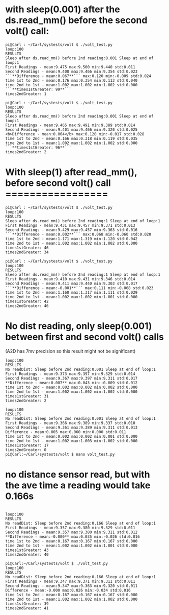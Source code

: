 # with sleep(0.001) after the ds.read_mm() before the second volt() call:
  
```
pi@Carl : ~/Carl/systests/volt $ ./volt_test.py
loop:100
RESULTS
Sleep after ds.read_mm() before 2nd reading:0.001 Sleep at end of loop:1
First Readings - mean:9.475 max:9.500 min:9.440 std:0.011
Second Readings - mean:9.408 max:9.466 min:9.354 std:0.023
```**Difference - mean:0.067**``` max:0.120 min:-0.009 std:0.024
time 1st to 2nd - mean:0.176 max:0.354 min:0.113 std:0.040
time 2nd to 1st - mean:1.002 max:1.002 min:1.002 std:0.000
```**times1stGreater: 99**```
times2ndGreater: 1

pi@Carl : ~/Carl/systests/volt $ ./volt_test.py
loop:100
RESULTS
Sleep after ds.read_mm() before 2nd reading:0.001 Sleep at end of loop:1
First Readings - mean:9.465 max:9.491 min:9.389 std:0.014
Second Readings - mean:9.401 max:9.466 min:9.320 std:0.025
<b>Difference - mean:0.064</b> max:0.120 min:-0.017 std:0.028
time 1st to 2nd - mean:0.166 max:0.318 min:0.119 std:0.035
time 2nd to 1st - mean:1.002 max:1.002 min:1.002 std:0.000
```**times1stGreater: 96**```
times2ndGreater: 2
```
    
# With sleep(1) after read_mm(), before second volt() call =================
```
pi@Carl : ~/Carl/systests/volt $ ./volt_test.py
loop:100
RESULTS
Sleep after ds.read_mm() before 2nd reading:1 Sleep at end of loop:1
First Readings - mean:9.431 max:9.457 min:9.371 std:0.013
Second Readings - mean:9.429 max:9.457 min:9.363 std:0.016
```**Difference - mean:0.002**``` max:0.068 min:-0.060 std:0.020
time 1st to 2nd - mean:1.171 max:1.319 min:1.120 std:0.042
time 2nd to 1st - mean:1.002 max:1.002 min:1.002 std:0.000
times1stGreater: 46
times2ndGreater: 34

pi@Carl : ~/Carl/systests/volt $ ./volt_test.py
loop:100
RESULTS
Sleep after ds.read_mm() before 2nd reading:1 Sleep at end of loop:1
First Readings - mean:9.410 max:9.431 min:9.346 std:0.014
Second Readings - mean:9.411 max:9.440 min:9.303 std:0.017
```**Difference - mean:-0.001**``` max:0.111 min:-0.068 std:0.023
time 1st to 2nd - mean:1.160 max:1.317 min:1.111 std:0.029
time 2nd to 1st - mean:1.002 max:1.002 min:1.001 std:0.000
times1stGreater: 42
times2ndGreater: 46
```
  
  
#  No dist reading, only sleep(0.001) between first and second volt() calls
(A2D has 7mv precision so this result might not be significant)
```
loop:100
RESULTS
No readDist: Sleep before 2nd reading:0.001 Sleep at end of loop:1
First Readings - mean:9.373 max:9.397 min:9.329 std:0.014
Second Readings - mean:9.367 max:9.397 min:9.311 std:0.017
**Difference - mean:0.007** max:0.043 min:-0.009 std:0.012
time 1st to 2nd - mean:0.002 max:0.002 min:0.002 std:0.000
time 2nd to 1st - mean:1.002 max:1.002 min:1.002 std:0.000
times1stGreater: 31
times2ndGreater: 2

loop:100
RESULTS
No readDist: Sleep before 2nd reading:0.001 Sleep at end of loop:1
First Readings - mean:9.366 max:9.389 min:9.337 std:0.010
Second Readings - mean:9.361 max:9.389 min:9.311 std:0.013
Difference - mean:0.005 max:0.060 min:0.000 std:0.011
time 1st to 2nd - mean:0.002 max:0.002 min:0.001 std:0.000
time 2nd to 1st - mean:1.002 max:1.003 min:1.002 std:0.000
times1stGreater: 17
times2ndGreater: 0
pi@Carl:~/Carl/systests/volt $ nano volt_test.py
```
  
  
#  no distance sensor read, but with the ave time a reading would take 0.166s
```
  
loop:100
RESULTS
No readDist: Sleep before 2nd reading:0.166 Sleep at end of loop:1
First Readings - mean:9.357 max:9.380 min:9.329 std:0.011
Second Readings - mean:9.357 max:9.380 min:9.311 std:0.012
**Difference - mean:-0.000** max:0.035 min:-0.026 std:0.016
time 1st to 2nd - mean:0.167 max:0.167 min:0.167 std:0.000
time 2nd to 1st - mean:1.002 max:1.002 min:1.001 std:0.000
times1stGreater: 43
times2ndGreater: 40

pi@Carl:~/Carl/systests/volt $ ./volt_test.py
loop:100
RESULTS
No readDist: Sleep before 2nd reading:0.166 Sleep at end of loop:1
First Readings - mean:9.347 max:9.371 min:9.311 std:0.011
Second Readings - mean:9.347 max:9.363 min:9.320 std:0.011
Difference - mean:-0.000 max:0.026 min:-0.034 std:0.016
time 1st to 2nd - mean:0.167 max:0.167 min:0.167 std:0.000
time 2nd to 1st - mean:1.002 max:1.002 min:1.002 std:0.000
times1stGreater: 39
times2ndGreater: 41
```
